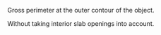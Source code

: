 Gross perimeter at the outer contour of the object.


<!-- comment -->


Without taking interior slab openings into account.


